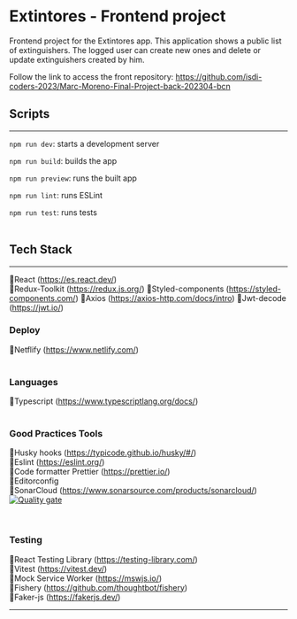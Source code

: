 # Extintores - Frontend project

Frontend project for the Extintores app. This application shows a public list of extinguishers. The logged user can create new ones and delete or update extinguishers created by him.

Follow the link to access the front repository: https://github.com/isdi-coders-2023/Marc-Moreno-Final-Project-back-202304-bcn

## Scripts

---

`npm run dev`: starts a development server

`npm run build`: builds the app

`npm run preview`: runs the built app

`npm run lint`: runs ESLint

`npm run test`: runs tests  
<br>

## Tech Stack

---

🔸React (https://es.react.dev/)  
🔸Redux-Toolkit (https://redux.js.org/)
🔸Styled-components (https://styled-components.com/)
🔸Axios (https://axios-http.com/docs/intro)
🔸Jwt-decode (https://jwt.io/)
<br>

### **Deploy**

🔸Netflify (https://www.netlify.com/)  
<br>

### **Languages**

🔸Typescript (https://www.typescriptlang.org/docs/)  
<br>

### **Good Practices Tools**

🔸Husky hooks (https://typicode.github.io/husky/#/)  
🔸Eslint (https://eslint.org/)  
🔸Code formatter Prettier (https://prettier.io/)  
🔸Editorconfig  
🔸SonarCloud (https://www.sonarsource.com/products/sonarcloud/)
[![Quality gate](https://sonarcloud.io/api/project_badges/quality_gate?project=isdi-coders-2023_Marc-Moreno-Final-Project-front-202304-bcn)](https://sonarcloud.io/summary/new_code?id=isdi-coders-2023_Marc-Moreno-Final-Project-front-202304-bcn)

<br>

### **Testing**

🔸React Testing Library (https://testing-library.com/)  
🔸Vitest (https://vitest.dev/)  
🔸Mock Service Worker (https://mswjs.io/)  
🔸Fishery (https://github.com/thoughtbot/fishery)  
🔸Faker-js (https://fakerjs.dev/)

---

<br>
